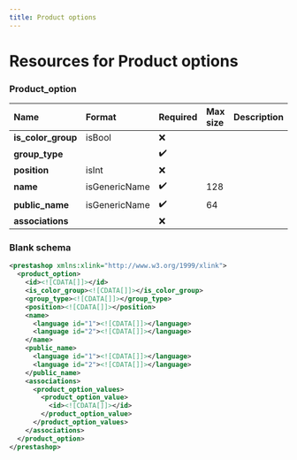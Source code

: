```yaml
---
title: Product options
---
```


# Resources for Product options

### Product_option

|        Name        |    Format     | Required | Max size | Description |
| :----------------- | :------------ | :------- | :------- | :---------- |
| **is_color_group** | isBool        | ❌        |          |             |
| **group_type**     |               | ✔️       |          |             |
| **position**       | isInt         | ❌        |          |             |
| **name**           | isGenericName | ✔️       | 128      |             |
| **public_name**    | isGenericName | ✔️       | 64       |             |
| **associations**   |               | ❌        |          |             |


### Blank schema

```xml
<prestashop xmlns:xlink="http://www.w3.org/1999/xlink">
  <product_option>
    <id><![CDATA[]]></id>
    <is_color_group><![CDATA[]]></is_color_group>
    <group_type><![CDATA[]]></group_type>
    <position><![CDATA[]]></position>
    <name>
      <language id="1"><![CDATA[]]></language>
      <language id="2"><![CDATA[]]></language>
    </name>
    <public_name>
      <language id="1"><![CDATA[]]></language>
      <language id="2"><![CDATA[]]></language>
    </public_name>
    <associations>
      <product_option_values>
        <product_option_value>
          <id><![CDATA[]]></id>
        </product_option_value>
      </product_option_values>
    </associations>
  </product_option>
</prestashop>
```

